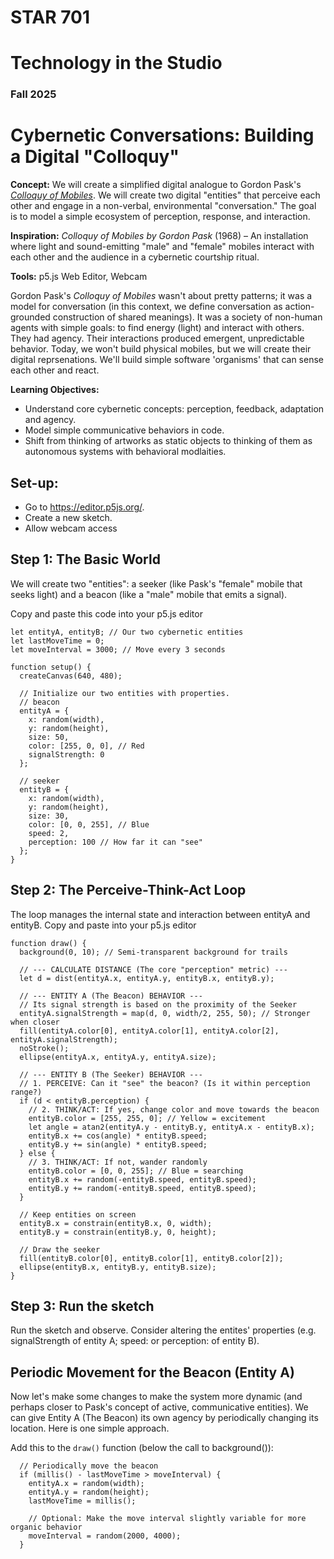 # STAR 701

# Technology in the Studio

### Fall 2025

# Cybernetic Conversations: Building a Digital "Colloquy"

**Concept:** We will create a simplified digital analogue to Gordon Pask's [*Colloquy of Mobiles*](https://www.colloquyofmobiles.com/).  We will create two digital "entities" that perceive each other and engage in a non-verbal, environmental "conversation." The goal is to model a simple ecosystem of perception, response, and interaction.

**Inspiration:** *Colloquy of Mobiles by Gordon Pask* (1968) – An installation where light and sound-emitting "male" and "female" mobiles interact with each other and the audience in a cybernetic courtship ritual.

**Tools:** p5.js Web Editor, Webcam

Gordon Pask's *Colloquy of Mobiles* wasn't about pretty patterns; it was a model for conversation (in this context, we define conversation as action-grounded construction of shared meanings). It was a society of non-human agents with simple goals: to find energy (light) and interact with others. They had agency. Their interactions produced emergent, unpredictable behavior. Today, we won't build physical mobiles, but we will create their digital reprsenations. We'll build simple software 'organisms' that can sense each other and react.

**Learning Objectives:**
- Understand core cybernetic concepts: perception, feedback, adaptation and agency.
- Model simple communicative behaviors in code.
- Shift from thinking of artworks as static objects to thinking of them as autonomous systems with behavioral modlaities.

## Set-up:
- Go to https://editor.p5js.org/.
- Create a new sketch.
- Allow webcam access

## Step 1: The Basic World
We will create two "entities": a seeker (like Pask's "female" mobile that seeks light) and a beacon (like a "male" mobile that emits a signal).

Copy and paste this code into your p5.js editor

```
let entityA, entityB; // Our two cybernetic entities
let lastMoveTime = 0;
let moveInterval = 3000; // Move every 3 seconds

function setup() {
  createCanvas(640, 480);

  // Initialize our two entities with properties.
  // beacon
  entityA = {
    x: random(width),
    y: random(height),
    size: 50,
    color: [255, 0, 0], // Red
    signalStrength: 0
  };

  // seeker
  entityB = {
    x: random(width),
    y: random(height),
    size: 30,
    color: [0, 0, 255], // Blue
    speed: 2,
    perception: 100 // How far it can "see"
  };
}
```

## Step 2: The Perceive-Think-Act Loop
The loop manages the internal state and interaction between entityA and entityB. Copy and paste into your p5.js editor

```
function draw() {
  background(0, 10); // Semi-transparent background for trails

  // --- CALCULATE DISTANCE (The core "perception" metric) ---
  let d = dist(entityA.x, entityA.y, entityB.x, entityB.y);

  // --- ENTITY A (The Beacon) BEHAVIOR ---
  // Its signal strength is based on the proximity of the Seeker
  entityA.signalStrength = map(d, 0, width/2, 255, 50); // Stronger when closer
  fill(entityA.color[0], entityA.color[1], entityA.color[2], entityA.signalStrength);
  noStroke();
  ellipse(entityA.x, entityA.y, entityA.size);

  // --- ENTITY B (The Seeker) BEHAVIOR ---
  // 1. PERCEIVE: Can it "see" the beacon? (Is it within perception range?)
  if (d < entityB.perception) {
    // 2. THINK/ACT: If yes, change color and move towards the beacon
    entityB.color = [255, 255, 0]; // Yellow = excitement
    let angle = atan2(entityA.y - entityB.y, entityA.x - entityB.x);
    entityB.x += cos(angle) * entityB.speed;
    entityB.y += sin(angle) * entityB.speed;
  } else {
    // 3. THINK/ACT: If not, wander randomly
    entityB.color = [0, 0, 255]; // Blue = searching
    entityB.x += random(-entityB.speed, entityB.speed);
    entityB.y += random(-entityB.speed, entityB.speed);
  }

  // Keep entities on screen
  entityB.x = constrain(entityB.x, 0, width);
  entityB.y = constrain(entityB.y, 0, height);

  // Draw the seeker
  fill(entityB.color[0], entityB.color[1], entityB.color[2]);
  ellipse(entityB.x, entityB.y, entityB.size);
}
```

## Step 3: Run the sketch
Run the sketch and observe. Consider altering the entites' properties (e.g. signalStrength of entity A; speed: or perception: of entity B).

## Periodic Movement for the Beacon (Entity A)
Now let's make some changes to make the system more dynamic (and perhaps closer to Pask's concept of active, communicative entities). We can give Entity A (The Beacon) its own agency by periodically changing its location. Here is one simple approach.

Add this to the `draw()` function (below the call to background()):

```
  // Periodically move the beacon
  if (millis() - lastMoveTime > moveInterval) {
    entityA.x = random(width);
    entityA.y = random(height);
    lastMoveTime = millis();
    
    // Optional: Make the move interval slightly variable for more organic behavior
    moveInterval = random(2000, 4000);
  }

```